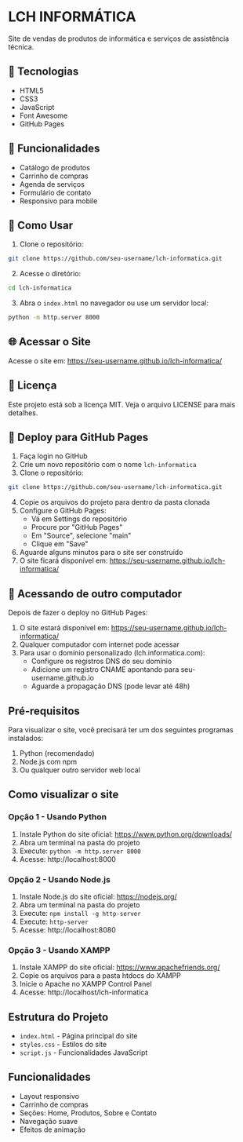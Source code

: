 # LCH INFORMÁTICA

Site de vendas de produtos de informática e serviços de assistência técnica.

## 🚀 Tecnologias

- HTML5
- CSS3
- JavaScript
- Font Awesome
- GitHub Pages

## 📱 Funcionalidades

- Catálogo de produtos
- Carrinho de compras
- Agenda de serviços
- Formulário de contato
- Responsivo para mobile

## 🔧 Como Usar

1. Clone o repositório:
```bash
git clone https://github.com/seu-username/lch-informatica.git
```

2. Acesse o diretório:
```bash
cd lch-informatica
```

3. Abra o `index.html` no navegador ou use um servidor local:
```bash
python -m http.server 8000
```

## 🌐 Acessar o Site

Acesse o site em: https://seu-username.github.io/lch-informatica/

## 📝 Licença

Este projeto está sob a licença MIT. Veja o arquivo LICENSE para mais detalhes.

## 🚀 Deploy para GitHub Pages

1. Faça login no GitHub
2. Crie um novo repositório com o nome `lch-informatica`
3. Clone o repositório:
```bash
git clone https://github.com/seu-username/lch-informatica.git
```
4. Copie os arquivos do projeto para dentro da pasta clonada
5. Configure o GitHub Pages:
   - Vá em Settings do repositório
   - Procure por "GitHub Pages"
   - Em "Source", selecione "main"
   - Clique em "Save"
6. Aguarde alguns minutos para o site ser construído
7. O site ficará disponível em: https://seu-username.github.io/lch-informatica/

## 📱 Acessando de outro computador

Depois de fazer o deploy no GitHub Pages:
1. O site estará disponível em: https://seu-username.github.io/lch-informatica/
2. Qualquer computador com internet pode acessar
3. Para usar o domínio personalizado (lch.informatica.com):
   - Configure os registros DNS do seu domínio
   - Adicione um registro CNAME apontando para seu-username.github.io
   - Aguarde a propagação DNS (pode levar até 48h)

## Pré-requisitos

Para visualizar o site, você precisará ter um dos seguintes programas instalados:

1. Python (recomendado)
2. Node.js com npm
3. Ou qualquer outro servidor web local

## Como visualizar o site

### Opção 1 - Usando Python
1. Instale Python do site oficial: https://www.python.org/downloads/
2. Abra um terminal na pasta do projeto
3. Execute: `python -m http.server 8000`
4. Acesse: http://localhost:8000

### Opção 2 - Usando Node.js
1. Instale Node.js do site oficial: https://nodejs.org/
2. Abra um terminal na pasta do projeto
3. Execute: `npm install -g http-server`
4. Execute: `http-server`
5. Acesse: http://localhost:8080

### Opção 3 - Usando XAMPP
1. Instale XAMPP do site oficial: https://www.apachefriends.org/
2. Copie os arquivos para a pasta htdocs do XAMPP
3. Inicie o Apache no XAMPP Control Panel
4. Acesse: http://localhost/lch-informatica

## Estrutura do Projeto

- `index.html` - Página principal do site
- `styles.css` - Estilos do site
- `script.js` - Funcionalidades JavaScript

## Funcionalidades

- Layout responsivo
- Carrinho de compras
- Seções: Home, Produtos, Sobre e Contato
- Navegação suave
- Efeitos de animação
